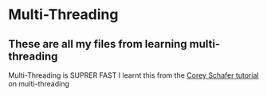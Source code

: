 # Multi-Threading
## These are all my files from learning multi-threading
Multi-Threading is SUPRER FAST
I learnt this from the [Corey Schafer tutorial](https://youtu.be/IEEhzQoKtQU) on multi-threading
